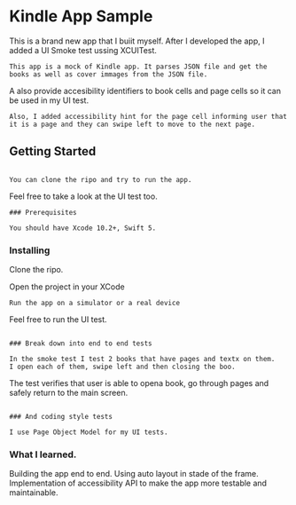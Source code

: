 # Kindle App Sample

This is a brand new app that I buiit myself. After I developed the app, I added a UI Smoke test ussing XCUITest. 

```
This app is a mock of Kindle app. It parses JSON file and get the books as well as cover immages from the JSON file.

```
A also provide accesibility identifiers to book cells and page cells so it can be used in my UI test. 


```
Also, I added accessibility hint for the page cell informing user that it is a page and they can swipe left to move to the next page. 

```

## Getting Started

```

You can clone the ripo and try to run the app. 

```
Feel free to take a look at the UI test too. 

```
### Prerequisites

You should have Xcode 10.2+, Swift 5. 

```

### Installing

Clone the ripo.

Open the project in your XCode

```
Run the app on a simulator or a real device

```
Feel free to run the UI test.
```

### Break down into end to end tests

In the smoke test I test 2 books that have pages and textx on them. 
I open each of them, swipe left and then closing the boo. 

```
The test verifies that user is able to opena book, go through pages and safely return to the main screen. 
```

### And coding style tests

I use Page Object Model for my UI tests. 

```

### What I learned. 

Building the app end to end. Using auto layout in stade of the frame. 
Implementation of accessibility API to make the app more testable and maintainable. 
